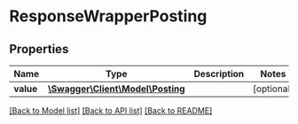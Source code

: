 # ResponseWrapperPosting

## Properties
Name | Type | Description | Notes
------------ | ------------- | ------------- | -------------
**value** | [**\Swagger\Client\Model\Posting**](Posting.md) |  | [optional] 

[[Back to Model list]](../README.md#documentation-for-models) [[Back to API list]](../README.md#documentation-for-api-endpoints) [[Back to README]](../README.md)


